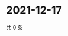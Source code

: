 # 2021-12-17

共 0 条

<!-- BEGIN WEIBO -->
<!-- 最后更新时间 Fri Dec 17 2021 21:11:19 GMT+0800 (China Standard Time) -->

<!-- END WEIBO -->
